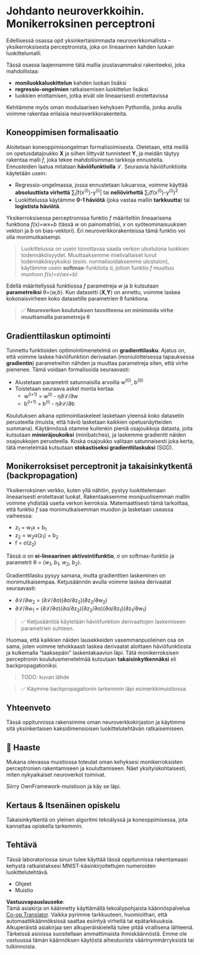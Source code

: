 <!--
CO_OP_TRANSLATOR_METADATA:
{
  "original_hash": "df98b2c59f87d8543135301e87969f70",
  "translation_date": "2025-07-09T16:48:09+00:00",
  "source_file": "15-rag-and-vector-databases/data/own_framework.md",
  "language_code": "fi"
}
-->
# Johdanto neuroverkkoihin. Monikerroksinen perceptroni

Edellisessä osassa opit yksinkertaisimmasta neuroverkkomallista – yksikerroksisesta perceptronista, joka on lineaarinen kahden luokan luokittelumalli.

Tässä osassa laajennamme tätä mallia joustavammaksi rakenteeksi, joka mahdollistaa:

* **moniluokkaluokittelun** kahden luokan lisäksi
* **regressio-ongelmien** ratkaisemisen luokittelun lisäksi
* luokkien erottamisen, jotka eivät ole lineaarisesti erotettavissa

Kehitämme myös oman modulaarisen kehyksen Pythonilla, jonka avulla voimme rakentaa erilaisia neuroverkkorakenteita.

## Koneoppimisen formalisaatio

Aloitetaan koneoppimisongelman formalisoimisesta. Oletetaan, että meillä on opetusdatajoukko **X** ja siihen liittyvät tunnisteet **Y**, ja meidän täytyy rakentaa malli *f*, joka tekee mahdollisimman tarkkoja ennusteita. Ennusteiden laatua mitataan **häviöfunktiolla** ℒ. Seuraavia häviöfunktioita käytetään usein:

* Regressio-ongelmassa, jossa ennustetaan lukuarvoa, voimme käyttää **absoluuttista virhettä** ∑<sub>i</sub>|f(x<sup>(i)</sup>)-y<sup>(i)</sup>| tai **neliövirhettä** ∑<sub>i</sub>(f(x<sup>(i)</sup>)-y<sup>(i)</sup>)<sup>2</sup>
* Luokittelussa käytämme **0-1 häviötä** (joka vastaa mallin **tarkkuutta**) tai **logistista häviötä**.

Yksikerroksisessa perceptronissa funktio *f* määriteltiin lineaarisena funktiona *f(x)=wx+b* (tässä *w* on painomatriisi, *x* on syöteominaisuuksien vektori ja *b* on bias-vektori). Eri neuroverkkorakenteissa tämä funktio voi olla monimutkaisempi.

> Luokittelussa on usein toivottavaa saada verkon ulostulona luokkien todennäköisyydet. Muuttaaksemme mielivaltaiset luvut todennäköisyyksiksi (esim. normalisoidaksemme ulostulon), käytämme usein **softmax**-funktiota σ, jolloin funktio *f* muuttuu muotoon *f(x)=σ(wx+b)*

Edellä määritellyssä funktiossa *f* parametreja *w* ja *b* kutsutaan **parametreiksi** θ=⟨*w,b*⟩. Kun datasetti ⟨**X**,**Y**⟩ on annettu, voimme laskea kokonaisvirheen koko datasetille parametrien θ funktiona.

> ✅ **Neuroverkon koulutuksen tavoitteena on minimoida virhe muuttamalla parametreja θ**

## Gradienttilaskun optimointi

Tunnettu funktioiden optimointimenetelmä on **gradienttilasku**. Ajatus on, että voimme laskea häviöfunktion derivaatan (moniulotteisessa tapauksessa **gradientin**) parametreihin nähden ja muuttaa parametreja siten, että virhe pienenee. Tämä voidaan formalisoida seuraavasti:

* Alustetaan parametrit satunnaisilla arvoilla w<sup>(0)</sup>, b<sup>(0)</sup>
* Toistetaan seuraava askel monta kertaa:
    - w<sup>(i+1)</sup> = w<sup>(i)</sup> - η∂ℒ/∂w
    - b<sup>(i+1)</sup> = b<sup>(i)</sup> - η∂ℒ/∂b

Koulutuksen aikana optimointiaskeleet lasketaan yleensä koko datasetin perusteella (muista, että häviö lasketaan kaikkien opetusnäytteiden summana). Käytännössä otamme kuitenkin pieniä osajoukkoja datasta, joita kutsutaan **minieräjoukoiksi** (minibatches), ja laskemme gradientit näiden osajoukkojen perusteella. Koska osajoukko valitaan satunnaisesti joka kerta, tätä menetelmää kutsutaan **stokastiseksi gradienttilaskuksi** (SGD).

## Monikerroksiset perceptronit ja takaisinkytkentä (backpropagation)

Yksikerroksinen verkko, kuten yllä nähtiin, pystyy luokittelemaan lineaarisesti erotettavat luokat. Rakentaaksemme monipuolisemman mallin voimme yhdistää useita verkon kerroksia. Matemaattisesti tämä tarkoittaa, että funktio *f* saa monimutkaisemman muodon ja lasketaan useassa vaiheessa:
* z<sub>1</sub> = w<sub>1</sub>x + b<sub>1</sub>
* z<sub>2</sub> = w<sub>2</sub>α(z<sub>1</sub>) + b<sub>2</sub>
* f = σ(z<sub>2</sub>)

Tässä α on **ei-lineaarinen aktivointifunktio**, σ on softmax-funktio ja parametrit θ = ⟨*w<sub>1</sub>, b<sub>1</sub>, w<sub>2</sub>, b<sub>2</sub>*⟩.

Gradienttilasku pysyy samana, mutta gradienttien laskeminen on monimutkaisempaa. Ketjusäännön avulla voimme laskea derivaatat seuraavasti:

* ∂ℒ/∂w<sub>2</sub> = (∂ℒ/∂σ)(∂σ/∂z<sub>2</sub>)(∂z<sub>2</sub>/∂w<sub>2</sub>)
* ∂ℒ/∂w<sub>1</sub> = (∂ℒ/∂σ)(∂σ/∂z<sub>2</sub>)(∂z<sub>2</sub>/∂α)(∂α/∂z<sub>1</sub>)(∂z<sub>1</sub>/∂w<sub>1</sub>)

> ✅ Ketjusääntöä käytetään häviöfunktion derivaattojen laskemiseen parametrien suhteen.

Huomaa, että kaikkien näiden lausekkeiden vasemmanpuoleinen osa on sama, joten voimme tehokkaasti laskea derivaatat aloittaen häviöfunktiosta ja kulkemalla "taaksepäin" laskentakaavion läpi. Tätä monikerroksisen perceptronin koulutusmenetelmää kutsutaan **takaisinkytkennäksi** eli backpropagationiksi.

> TODO: kuvan lähde

> ✅ Käymme backpropagationin tarkemmin läpi esimerkkimuistiossa.

## Yhteenveto

Tässä oppitunnissa rakensimme oman neuroverkkokirjaston ja käytimme sitä yksinkertaisen kaksidimensioisen luokittelutehtävän ratkaisemiseen.

## 🚀 Haaste

Mukana olevassa muistiossa toteutat oman kehyksesi monikerroksisten perceptronien rakentamiseen ja kouluttamiseen. Näet yksityiskohtaisesti, miten nykyaikaiset neuroverkot toimivat.

Siirry OwnFramework-muistioon ja käy se läpi.

## Kertaus & Itsenäinen opiskelu

Takaisinkytkentä on yleinen algoritmi tekoälyssä ja koneoppimisessa, jota kannattaa opiskella tarkemmin.

## Tehtävä

Tässä laboratoriossa sinun tulee käyttää tässä oppitunnissa rakentamaasi kehystä ratkaistaksesi MNIST-käsinkirjoitettujen numeroiden luokittelutehtävä.

* Ohjeet
* Muistio

**Vastuuvapauslauseke**:  
Tämä asiakirja on käännetty käyttämällä tekoälypohjaista käännöspalvelua [Co-op Translator](https://github.com/Azure/co-op-translator). Vaikka pyrimme tarkkuuteen, huomioithan, että automaattikäännöksissä saattaa esiintyä virheitä tai epätarkkuuksia. Alkuperäistä asiakirjaa sen alkuperäiskielellä tulee pitää virallisena lähteenä. Tärkeissä asioissa suositellaan ammattimaista ihmiskäännöstä. Emme ole vastuussa tämän käännöksen käytöstä aiheutuvista väärinymmärryksistä tai tulkinnoista.
